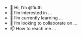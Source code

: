 - 👋 Hi, I’m @fiuth
- 👀 I’m interested in ...
- 🌱 I’m currently learning ...
- 💞️ I’m looking to collaborate on ...
- 📫 How to reach me ...

<!---
fiuth/fiuth is a ✨ special ✨ repository because its `README.md` (this file) appears on your GitHub profile.
You can click the Preview link to take a look at your changes.
--->
